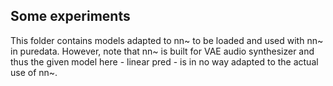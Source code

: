 ## Some experiments

This folder contains models adapted to nn~ to be loaded and used with nn~ in puredata. However, note that nn~ is built for VAE audio synthesizer and thus the given model here - linear pred - is in no way adapted to the actual use of nn~.
